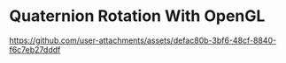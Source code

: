 # Quaternion Rotation With OpenGL

https://github.com/user-attachments/assets/defac80b-3bf6-48cf-8840-f6c7eb27dddf

